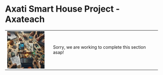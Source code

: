 # Axati Smart House Project - Axateach

<table><tr><td width="30%"><img src="https://github.com/codifyit/iotaxatihouse/blob/main/readme/images/iotaxatiimg2.jpeg" align="center" width="90%">
</td><td>Sorry, we are working to complete this section asap!</td></tr></table>
